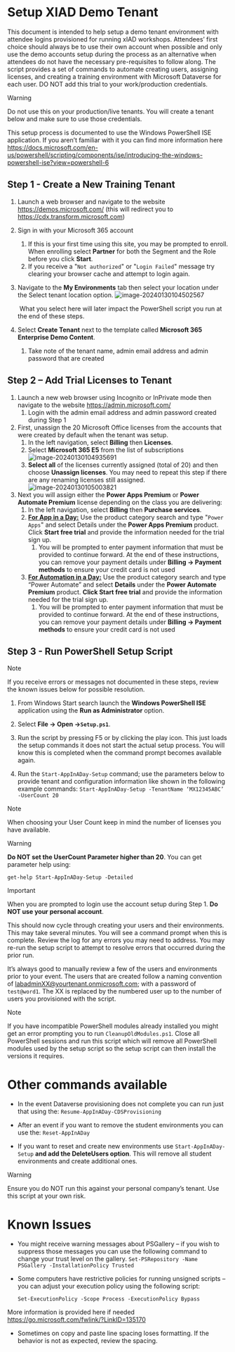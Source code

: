 # Setup XIAD Demo Tenant

This document is intended to help setup a demo tenant environment with attendee logins provisioned for running xIAD workshops. Attendees’ first choice should always be to use their own account when possible and only use the demo accounts setup during the process as an alternative when attendees do not have the necessary pre-requisites to follow along. The script provides a set of commands to automate creating users, assigning licenses, and creating a training environment with Microsoft Dataverse for each user. DO NOT add this trial to your work/production credentials. 



> [!WARNING]
>
> Do not use this on your production/live tenants. You will create a tenant below and make sure to use those credentials.



This setup process is documented to use the Windows PowerShell ISE application. If you aren’t familiar with it you can find more information here https://docs.microsoft.com/en-us/powershell/scripting/components/ise/introducing-the-windows-powershell-ise?view=powershell-6 

## Step 1 - Create a New Training Tenant

1. Launch a web browser and navigate to the website https://demos.microsoft.com/ (this will redirect you to https://cdx.transform.microsoft.com) 

2. Sign in with your Microsoft 365 account

   1. If this is your first time using this site, you may be prompted to enroll. When enrolling select **Partner** for both the Segment and the Role before you click **Start**.
   2. If you receive a "`Not authorized`" or "`Login Failed`" message try clearing your browser cache and attempt to login again.

3. Navigate to the **My Environments** tab then select your location under the Select tenant location option. 
   ![image-20240130104502567](./img/image-20240130104502567.png)

   ​	What you select here will later impact the PowerShell script you run at the end of these steps.

4. Select **Create Tenant** next to the template called **Microsoft 365 Enterprise Demo Content**.

   1. Take note of the tenant name, admin email address and admin password that are created

## Step 2 – Add Trial Licenses to Tenant 

1. Launch a new web browser using Incognito or InPrivate mode then navigate to the website https://admin.microsoft.com/
   1. Login with the admin email address and admin password created during Step 1
2. First, unassign the 20 Microsoft Office licenses from the accounts that were created by default when the tenant was setup.
   1. In the left navigation, select **Billing** then **Licenses**. 
   2. Select **Microsoft 365 E5** from the list of subscriptions
      ![image-20240130104935691](./img/image-20240130104935691.png)
   3. **Select all** of the licenses currently assigned (total of 20) and then choose **Unassign licenses**. You may need to repeat this step if there are any renaming licenses still assigned.
      ![image-20240130105003821](./img/image-20240130105003821.png)
3. Next you will assign either the **Power Apps Premium** or **Power Automate Premium** license depending on the class you are delivering:
   1. In the left navigation, select **Billing** then **Purchase services**. 
   2. **<u>For App in a Day:</u>** Use the product category search and type "`Power Apps`" and select Details under the **Power Apps Premium** product. Click **Start free trial** and provide the information needed for the trial sign up.
      1. You will be prompted to enter payment information that must be provided to continue forward. At the end of these instructions, you can remove your payment details under **Billing -> Payment methods** to ensure your credit card is not used 
   3. <u>**For Automation in a Day:**</u> Use the product category search and type “Power Automate” and select **Details** under the **Power Automate Premium** product. **Click Start free trial** and provide the information needed for the trial sign up. 
      1. You will be prompted to enter payment information that must be provided to continue forward. At the end of these instructions, you can remove your payment details under **Billing -> Payment methods** to ensure your credit card is not used

## Step 3 - Run PowerShell Setup Script

> [!NOTE]
>
> If you receive errors or messages not documented in these steps, review the known issues below for possible resolution.

1. From Windows Start search launch the **Windows PowerShell ISE** application using the **Run as Administrator** option.

2. Select **File -> Open ->`Setup.ps1`**.

3. Run the script by pressing F5 or by clicking the play icon. This just loads the setup commands it does not start the actual setup process. You will know this is completed when the command prompt becomes available again.

4. Run the `Start-AppInADay-Setup` command; use the parameters below to provide tenant and configuration information like shown in the following example commands:
   `Start-AppInADay-Setup -TenantName ‘MX12345ABC’ -UserCount 20`

> [!NOTE]
>
> When choosing your User Count keep in mind the number of licenses you have available. 

> [!WARNING]
>
> **Do NOT set the UserCount Parameter higher than 20**. You can get parameter help using: 
>
> `get-help Start-AppInADay-Setup -Detailed`

> [!IMPORTANT]
>
> When you are prompted to login use the account setup during Step 1. **Do NOT use your personal account**.

This should now cycle through creating your users and their environments. This may take several minutes. You will see a command prompt when this is complete. Review the log for any errors you may need to address. You may re-run the setup script to attempt to resolve errors that occurred during the prior run.

It’s always good to manually review a few of the users and environments prior to your event. The users that are created follow a naming convention of labadminXX@yourtenant.onmicrosoft.com; with a password of `test@word1`. The XX is replaced by the numbered user up to the number of users you provisioned with the script.

> [!NOTE]
>
> If you have incompatible PowerShell modules already installed you might get an error prompting you to run `CleanupOldModules.ps1`. Close all PowerShell sessions and run this script which will remove all PowerShell modules used by the setup script so the setup script can then install the versions it requires.


# Other commands available

- In the event Dataverse provisioning does not complete you can run just that using the:
  `Resume-AppInADay-CDSProvisioning`

- After an event if you want to remove the student environments you can use the:
  `Reset-AppInADay`
 
- If you want to reset and create new environments use `Start-AppInADay-Setup` **and add the DeleteUsers option**. This will remove all student environments and create additional ones. 

> [!WARNING]
>
> Ensure you do NOT run this against your personal company’s tenant. Use this script at your own risk.

# Known Issues

- You might receive warning messages about PSGallery – if you wish to suppress those messages you can use the following command to change your trust level on the gallery. 
  `Set-PSRepository -Name PSGallery -InstallationPolicy Trusted`

- Some computers have restrictive policies for running unsigned scripts – you can adjust your execution policy using the following script:

  `Set-ExecutionPolicy -Scope Process -ExecutionPolicy Bypass` 

 More information is provided here if needed https://go.microsoft.com/fwlink/?LinkID=135170

- Sometimes on copy and paste line spacing loses formatting. If the behavior is not as expected, review the spacing.
